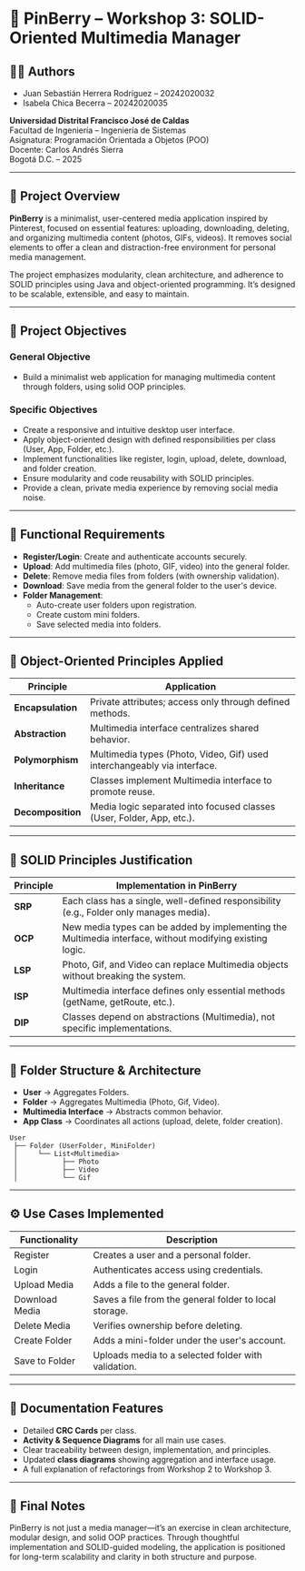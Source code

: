 # 📌 PinBerry – Workshop 3: SOLID-Oriented Multimedia Manager

## 👨‍💻 Authors  
- Juan Sebastián Herrera Rodríguez – 20242020032  
- Isabela Chica Becerra – 20242020035  

**Universidad Distrital Francisco José de Caldas**  
Facultad de Ingeniería – Ingeniería de Sistemas  
Asignatura: Programación Orientada a Objetos (POO)  
Docente: Carlos Andrés Sierra  
Bogotá D.C. – 2025  

---

## 🧩 Project Overview

**PinBerry** is a minimalist, user-centered media application inspired by Pinterest, focused on essential features: uploading, downloading, deleting, and organizing multimedia content (photos, GIFs, videos). It removes social elements to offer a clean and distraction-free environment for personal media management.

The project emphasizes modularity, clean architecture, and adherence to SOLID principles using Java and object-oriented programming. It’s designed to be scalable, extensible, and easy to maintain.

---

## 🎯 Project Objectives

### General Objective
- Build a minimalist web application for managing multimedia content through folders, using solid OOP principles.

### Specific Objectives
- Create a responsive and intuitive desktop user interface.
- Apply object-oriented design with defined responsibilities per class (User, App, Folder, etc.).
- Implement functionalities like register, login, upload, delete, download, and folder creation.
- Ensure modularity and code reusability with SOLID principles.
- Provide a clean, private media experience by removing social media noise.

---

## 🔧 Functional Requirements

- **Register/Login**: Create and authenticate accounts securely.
- **Upload**: Add multimedia files (photo, GIF, video) into the general folder.
- **Delete**: Remove media files from folders (with ownership validation).
- **Download**: Save media from the general folder to the user's device.
- **Folder Management**:
  - Auto-create user folders upon registration.
  - Create custom mini folders.
  - Save selected media into folders.

---

## 🧠 Object-Oriented Principles Applied

| Principle | Application |
|----------|-------------|
| **Encapsulation** | Private attributes; access only through defined methods. |
| **Abstraction** | Multimedia interface centralizes shared behavior. |
| **Polymorphism** | Multimedia types (Photo, Video, Gif) used interchangeably via interface. |
| **Inheritance** | Classes implement Multimedia interface to promote reuse. |
| **Decomposition** | Media logic separated into focused classes (User, Folder, App, etc.). |

---

## 🧱 SOLID Principles Justification

| Principle | Implementation in PinBerry |
|----------|-----------------------------|
| **SRP** | Each class has a single, well-defined responsibility (e.g., Folder only manages media). |
| **OCP** | New media types can be added by implementing the Multimedia interface, without modifying existing logic. |
| **LSP** | Photo, Gif, and Video can replace Multimedia objects without breaking the system. |
| **ISP** | Multimedia interface defines only essential methods (getName, getRoute, etc.). |
| **DIP** | Classes depend on abstractions (Multimedia), not specific implementations. |

---

## 📁 Folder Structure & Architecture

- **User** → Aggregates Folders.
- **Folder** → Aggregates Multimedia (Photo, Gif, Video).
- **Multimedia Interface** → Abstracts common behavior.
- **App Class** → Coordinates all actions (upload, delete, folder creation).

```plaintext
User
 ├── Folder (UserFolder, MiniFolder)
 │     └── List<Multimedia>
 │           ├── Photo
 │           ├── Video
 │           └── Gif
```

---

## ⚙️ Use Cases Implemented

| Functionality | Description |
|---------------|-------------|
| Register      | Creates a user and a personal folder. |
| Login         | Authenticates access using credentials. |
| Upload Media  | Adds a file to the general folder. |
| Download Media | Saves a file from the general folder to local storage. |
| Delete Media  | Verifies ownership before deleting. |
| Create Folder | Adds a mini-folder under the user's account. |
| Save to Folder | Uploads media to a selected folder with validation. |

---

## 📑 Documentation Features

- Detailed **CRC Cards** per class.
- **Activity & Sequence Diagrams** for all main use cases.
- Clear traceability between design, implementation, and principles.
- Updated **class diagrams** showing aggregation and interface usage.
- A full explanation of refactorings from Workshop 2 to Workshop 3.

---

## 📌 Final Notes

PinBerry is not just a media manager—it’s an exercise in clean architecture, modular design, and solid OOP practices. Through thoughtful implementation and SOLID-guided modeling, the application is positioned for long-term scalability and clarity in both structure and purpose.
